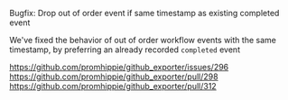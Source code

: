 Bugfix: Drop out of order event if same timestamp as existing completed event

We've fixed the behavior of out of order workflow events with the same
timestamp, by preferring an already recorded `completed` event

https://github.com/promhippie/github_exporter/issues/296
https://github.com/promhippie/github_exporter/pull/298
https://github.com/promhippie/github_exporter/pull/312
